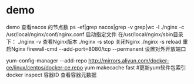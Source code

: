 # demo
demo
查看nacos 的节点数 ps -ef|grep nacos|grep -v grep|wc -l
 ./nginx -c /usr/local/nginx/conf/nginx.conf 启动指定文件
在/usr/local/nginx/sbin目录下：
./nginx -v 查看Nginx版本
./nginx -s stop 关闭Nginx
./nginx -s reload 重启Nginx
firewall-cmd --add-port=8080/tcp --permanent 设置对外开放端口

yum-config-manager --add-repo http://mirrors.aliyun.com/docker-ce/linux/centos/docker-ce.repo
yum makecache fast  #更新yum软件包索引
 docker inspect 容器ID 查看容器元数据
